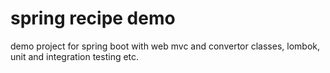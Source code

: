 # spring recipe demo
demo project for spring boot with web mvc and convertor classes, lombok, unit and integration testing etc.

